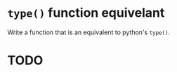 # `type()` function equivelant

Write a function that is an equivalent to python's `type()`.

# TODO
